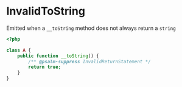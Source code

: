 # InvalidToString

Emitted when a `__toString` method does not always return a `string`

```php
<?php

class A {
    public function __toString() {
        /** @psalm-suppress InvalidReturnStatement */
        return true;
    }
}
```
